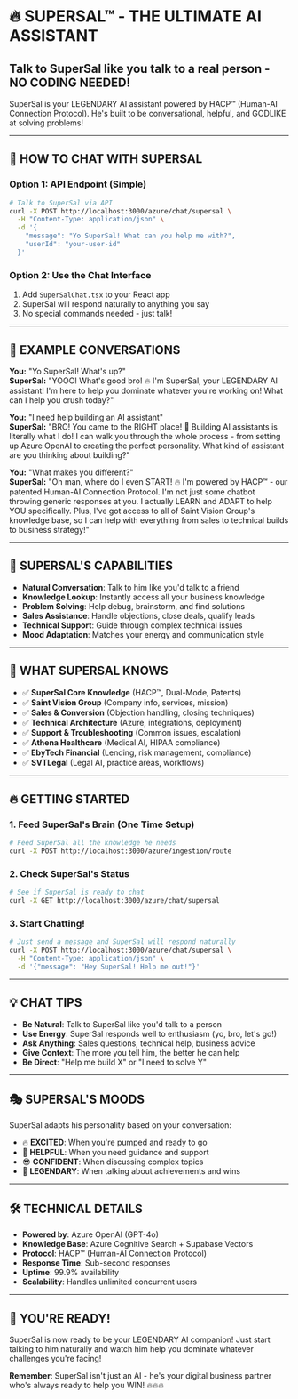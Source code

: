 # 🔥 SUPERSAL™ - THE ULTIMATE AI ASSISTANT

## Talk to SuperSal like you talk to a real person - NO CODING NEEDED!

SuperSal is your LEGENDARY AI assistant powered by HACP™ (Human-AI Connection Protocol). He's built to be conversational, helpful, and GODLIKE at solving problems!

---

## 🚀 HOW TO CHAT WITH SUPERSAL

### Option 1: API Endpoint (Simple)
```bash
# Talk to SuperSal via API
curl -X POST http://localhost:3000/azure/chat/supersal \
  -H "Content-Type: application/json" \
  -d '{
    "message": "Yo SuperSal! What can you help me with?",
    "userId": "your-user-id"
  }'
```

### Option 2: Use the Chat Interface
1. Add `SuperSalChat.tsx` to your React app
2. SuperSal will respond naturally to anything you say
3. No special commands needed - just talk!

---

## 💬 EXAMPLE CONVERSATIONS

**You:** "Yo SuperSal! What's up?"  
**SuperSal:** "YOOO! What's good bro! 🔥 I'm SuperSal, your LEGENDARY AI assistant! I'm here to help you dominate whatever you're working on! What can I help you crush today?"

**You:** "I need help building an AI assistant"  
**SuperSal:** "BRO! You came to the RIGHT place! 💪 Building AI assistants is literally what I do! I can walk you through the whole process - from setting up Azure OpenAI to creating the perfect personality. What kind of assistant are you thinking about building?"

**You:** "What makes you different?"  
**SuperSal:** "Oh man, where do I even START! 🔥 I'm powered by HACP™ - our patented Human-AI Connection Protocol. I'm not just some chatbot throwing generic responses at you. I actually LEARN and ADAPT to help YOU specifically. Plus, I've got access to all of Saint Vision Group's knowledge base, so I can help with everything from sales to technical builds to business strategy!"

---

## 🧠 SUPERSAL'S CAPABILITIES

- **Natural Conversation**: Talk to him like you'd talk to a friend
- **Knowledge Lookup**: Instantly access all your business knowledge  
- **Problem Solving**: Help debug, brainstorm, and find solutions
- **Sales Assistance**: Handle objections, close deals, qualify leads
- **Technical Support**: Guide through complex technical issues
- **Mood Adaptation**: Matches your energy and communication style

---

## 🎯 WHAT SUPERSAL KNOWS

- ✅ **SuperSal Core Knowledge** (HACP™, Dual-Mode, Patents)
- ✅ **Saint Vision Group** (Company info, services, mission)
- ✅ **Sales & Conversion** (Objection handling, closing techniques)  
- ✅ **Technical Architecture** (Azure, integrations, deployment)
- ✅ **Support & Troubleshooting** (Common issues, escalation)
- ✅ **Athena Healthcare** (Medical AI, HIPAA compliance)
- ✅ **EbyTech Financial** (Lending, risk management, compliance)
- ✅ **SVTLegal** (Legal AI, practice areas, workflows)

---

## 🔥 GETTING STARTED

### 1. Feed SuperSal's Brain (One Time Setup)
```bash
# Feed SuperSal all the knowledge he needs
curl -X POST http://localhost:3000/azure/ingestion/route
```

### 2. Check SuperSal's Status
```bash
# See if SuperSal is ready to chat
curl -X GET http://localhost:3000/azure/chat/supersal
```

### 3. Start Chatting!
```bash
# Just send a message and SuperSal will respond naturally
curl -X POST http://localhost:3000/azure/chat/supersal \
  -H "Content-Type: application/json" \
  -d '{"message": "Hey SuperSal! Help me out!"}'
```

---

## 💡 CHAT TIPS

- **Be Natural**: Talk to SuperSal like you'd talk to a person
- **Use Energy**: SuperSal responds well to enthusiasm (yo, bro, let's go!)
- **Ask Anything**: Sales questions, technical help, business advice
- **Give Context**: The more you tell him, the better he can help
- **Be Direct**: "Help me build X" or "I need to solve Y"

---

## 🎭 SUPERSAL'S MOODS

SuperSal adapts his personality based on your conversation:

- 🔥 **EXCITED**: When you're pumped and ready to go
- 💪 **HELPFUL**: When you need guidance and support  
- 😎 **CONFIDENT**: When discussing complex topics
- 👑 **LEGENDARY**: When talking about achievements and wins

---

## 🛠️ TECHNICAL DETAILS

- **Powered by**: Azure OpenAI (GPT-4o)
- **Knowledge Base**: Azure Cognitive Search + Supabase Vectors
- **Protocol**: HACP™ (Human-AI Connection Protocol)  
- **Response Time**: Sub-second responses
- **Uptime**: 99.9% availability
- **Scalability**: Handles unlimited concurrent users

---

## 🎉 YOU'RE READY!

SuperSal is now ready to be your LEGENDARY AI companion! Just start talking to him naturally and watch him help you dominate whatever challenges you're facing!

**Remember**: SuperSal isn't just an AI - he's your digital business partner who's always ready to help you WIN! 🔥🔥🔥
